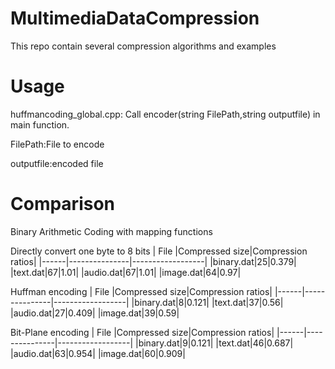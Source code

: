 # MultimediaDataCompression
This repo contain several compression algorithms and examples
# Usage
huffmancoding_global.cpp:
Call encoder(string FilePath,string outputfile) in main function. 

FilePath:File to encode 

outputfile:encoded file
# Comparison

Binary Arithmetic Coding with mapping functions

Directly convert one byte to 8 bits
| File |Compressed size|Compression ratios|
|------|---------------|------------------|
|binary.dat|25|0.379|
|text.dat|67|1.01|
|audio.dat|67|1.01|
|image.dat|64|0.97|

Huffman encoding
| File |Compressed size|Compression ratios|
|------|---------------|------------------|
|binary.dat|8|0.121|
|text.dat|37|0.56|
|audio.dat|27|0.409|
|image.dat|39|0.59|

Bit-Plane encoding
| File |Compressed size|Compression ratios|
|------|---------------|------------------|
|binary.dat|9|0.121|
|text.dat|46|0.687|
|audio.dat|63|0.954|
|image.dat|60|0.909|